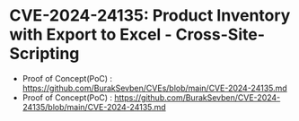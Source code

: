 # CVE-2024-24135: Product Inventory with Export to Excel - Cross-Site-Scripting
+ Proof of Concept(PoC) : https://github.com/BurakSevben/CVEs/blob/main/CVE-2024-24135.md
+ Proof of Concept(PoC) : https://github.com/BurakSevben/CVE-2024-24135/blob/main/CVE-2024-24135.md
